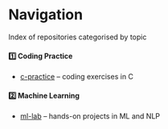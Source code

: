 # Navigation

Index of repositories categorised by topic

#### 1️⃣ Coding Practice 
- [c-practice](https://github.com/cchiarissima/c-practice) – coding exercises in C 

#### 2️⃣ Machine Learning 
- [ml-lab](https://github.com/cchiarissima/ml-lab) – hands-on projects in ML and NLP  

